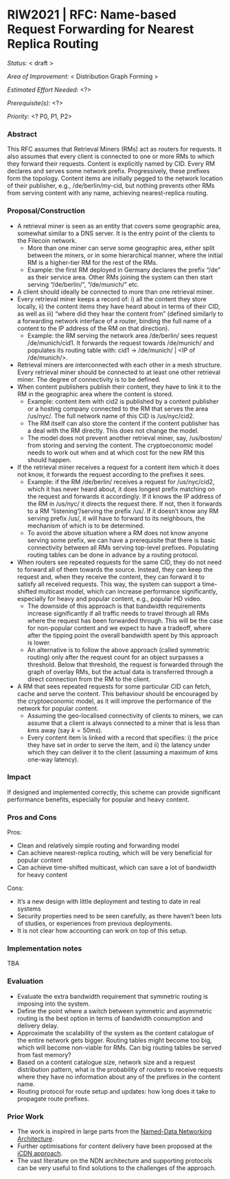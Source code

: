 # RIW2021 | RFC: Name-based Request Forwarding for Nearest Replica Routing

_Status:_ < draft >

_Area of Improvement:_ < Distribution Graph Forming >

_Estimated Effort Needed:_ <?>

_Prerequisite(s):_ <?>

_Priority:_ <? P0, P1, P2>


### Abstract


This RFC assumes that Retrieval Miners (RMs) act as routers for requests. It also assumes that every client is connected to one or more RMs to which they forward their requests. Content is explicitly named by CID. Every RM declares and serves some network prefix. Progressively, these prefixes form the topology. Content items are initially pegged to the network location of their publisher, e.g., /de/berlin/my-cid, but  nothing prevents other RMs from serving content with any name, achieving nearest-replica routing.

### Proposal/Construction

- A retrieval miner is seen as an entity that covers some geographic area, somewhat similar to a DNS server. It is the entry point of the clients to the Filecoin network.
  - More than one miner can serve some geographic area, either split between the miners, or in some hierarchical manner, where the initial RM is a higher-tier RM for the rest of the RMs.
  - Example: the first RM deployed in Germany declares the prefix “/de” as their service area. Other RMs joining the system can then start serving “/de/berlin/”, “/de/munich/” etc.
- A client should ideally be connected to more than one retrieval miner.
- Every retrieval miner keeps a record of: i) all the content they store locally, ii) the content items they have heard about in terms of their CID, as well as iii) “where did they hear the content from” (defined similarly to a forwarding network interface of a router, binding the full name of a content to the IP address of the RM on that direction).
  - Example: the RM serving the network area /de/berlin/ sees request /de/munich/cid1. It forwards the request towards /de/munich/ and populates its routing table with: cid1 -> /de/munich/ | <IP of /de/munich/>.
- Retrieval miners are interconnected with each other in a mesh structure. Every retrieval miner should be connected to at least one other retrieval miner. The degree of connectivity is to be defined.
- When content publishers publish their content, they have to link it to the RM in the geographic area where the content is stored.
  - Example: content item with cid2 is published by a content publisher or a hosting company connected to the RM that serves the area /us/nyc/. The full network name of this CID is /us/nyc/cid2.
  - The RM itself can also store the content if the content publisher has a deal with the RM directly. This does not change the model.
  - The model does not prevent another retrieval miner, say, /us/boston/ from storing and serving the content. The cryptoeconomic model needs to work out when and at which cost for the new RM this should happen.
- If the retrieval miner receives a request for a content item which it does not know, it forwards the request according to the prefixes it sees.
  - Example: if the RM /de/berlin/ receives a request for /us/nyc/cid2, which it has never heard about, it does longest prefix matching on the request and forwards it accordingly. If it knows the IP address of the RM in /us/nyc/ it directs the request there. If not, then it forwards to a RM “listening”/serving the prefix /us/. If it doesn’t know any RM serving prefix /us/, it will have to forward to its neighbours, the mechanism of which is to be determined.
  - To avoid the above situation where a RM does not know anyone serving some prefix, we can have a prerequisite that there is basic connectivity between all RMs serving top-level prefixes. Populating routing tables can be done in advance by a routing protocol.
- When routers see repeated requests for the same CID, they do not need to forward all of them towards the source. Instead, they can keep the request and, when they receive the content, they can forward it to satisfy all received requests. This way, the system can support a time-shifted multicast model, which can increase performance significantly, especially for heavy and popular content, e.g., popular HD video.
  - The downside of this approach is that bandwidth requirements increase significantly if all traffic needs to travel through all RMs where the request has been forwarded through. This will be the case for non-popular content and we expect to have a tradeoff, where after the tipping point the overall bandwidth spent by this approach is lower.
  - An alternative is to follow the above approach (called symmetric routing) only after the request count for an object surpasses a threshold. Below that threshold, the request is forwarded through the graph of overlay RMs, but the actual data is transferred through a direct connection from the RM to the client.
- A RM that sees repeated requests for some particular CID can fetch, cache and serve the content. This behaviour should be encouraged by the cryptoeconomic model, as it will improve the performance of the network for popular content.
  - Assuming the geo-localised connectivity of clients to miners, we can assume that a client is always connected to a miner that is less than $k$ms away (say $k=50ms$).
  - Every content item is linked with a record that specifies: i) the price they have set in order to serve the item, and ii) the latency under which they can deliver it to the client (assuming a maximum of $k$ms one-way latency).

### Impact

If designed and implemented correctly, this scheme can provide significant performance benefits, especially for popular and heavy content.

### Pros and Cons

Pros:

- Clean and relatively simple routing and forwarding model
- Can achieve nearest-replica routing, which will be very beneficial for popular content
- Can achieve time-shifted multicast, which can save a lot of bandwidth for heavy content


Cons:
- It’s a new design with little deployment and testing to date in real systems
- Security properties need to be seen carefully, as there haven’t been lots of studies, or experiences from previous deployments.
- It is not clear how accounting can work on top of this setup.

### Implementation notes

TBA

### Evaluation

- Evaluate the extra bandwidth requirement that symmetric routing is imposing into the system.
- Define the point where a switch between symmetric and asymmetric routing is the best option in terms of bandwidth consumption and delivery delay.
- Approximate the scalability of the system as the content catalogue of the entire network gets bigger. Routing tables might become too big, which will become non-viable for RMs. Can big routing tables be served from fast memory?
- Based on a content catalogue size, network size and a request distribution pattern, what is the probability of routers to receive requests where they have no information about any of the prefixes in the content name.
- Routing protocol for route setup and updates: how long does it take to propagate route prefixes.

### Prior Work

- The work is inspired in large parts from the [Named-Data Networking Architecture](https://dl.acm.org/doi/pdf/10.1145/2656877.2656887).
- Further optimisations for content delivery have been proposed at the [iCDN approach](https://dl.acm.org/doi/pdf/10.1145/3405656.3418716).
- The vast literature on the NDN architecture and supporting protocols can be very useful to find solutions to the challenges of the approach.
